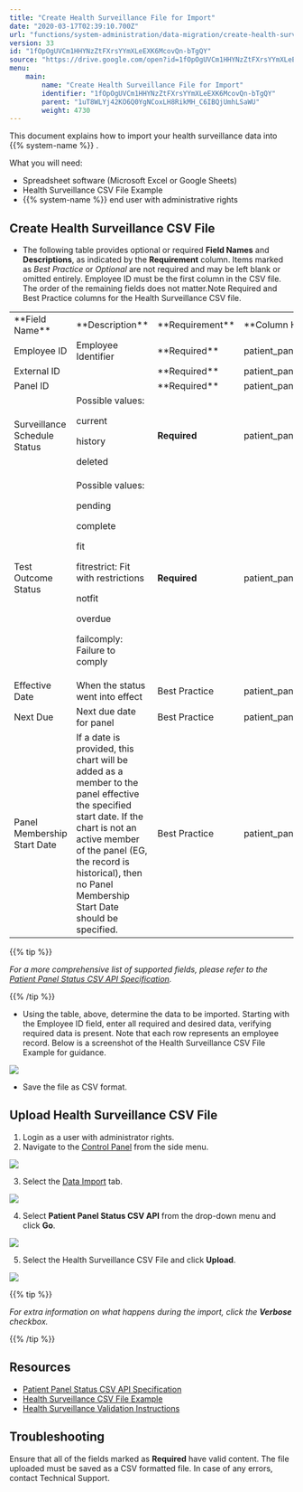 ```yaml
---
title: "Create Health Surveillance File for Import"
date: "2020-03-17T02:39:10.700Z"
url: "functions/system-administration/data-migration/create-health-surveillance-file-for-import.html"
version: 33
id: "1fOpOgUVCm1HHYNzZtFXrsYYmXLeEXK6McovQn-bTgQY"
source: "https://drive.google.com/open?id=1fOpOgUVCm1HHYNzZtFXrsYYmXLeEXK6McovQn-bTgQY"
menu:
    main:
        name: "Create Health Surveillance File for Import"
        identifier: "1fOpOgUVCm1HHYNzZtFXrsYYmXLeEXK6McovQn-bTgQY"
        parent: "1uT8WLYj42KO6Q0YgNCoxLH8RikMH_C6IBQjUmhLSaWU"
        weight: 4730
---
```

This document explains how to import your health surveillance data into {{% system-name %}} .

What you will need:

* Spreadsheet software (Microsoft Excel or Google Sheets)
* Health Surveillance CSV File Example
* {{% system-name %}} end user with administrative rights

## Create Health Surveillance CSV File

* The following table provides optional or required <strong>Field Names</strong> and <strong>Descriptions</strong>, as indicated by the <strong>Requirement</strong> column. Items marked as <em>Best Practice</em> or <em>Optional</em> are not required and may be left blank or omitted entirely. Employee ID must be the first column in the CSV file. The order of the remaining fields does not matter.Note Required and Best Practice columns for the Health Surveillance CSV file.



<table>
  <tr>
    <td>**Field Name**</td>
    <td>**Description**</td>
    <td>**Requirement**</td>
    <td>**Column Header Name**</td>
  </tr>
  <tr>
    <td>Employee ID</td>
    <td>Employee Identifier</td>
    <td>**Required**</td>
    <td>patient_panel_status.pat_id</td>
  </tr>
  <tr>
    <td>External ID</td>
    <td></td>
    <td>**Required**</td>
    <td>patient_panel_status.ext_id</td>
  </tr>
  <tr>
    <td>Panel ID</td>
    <td></td>
    <td>**Required**</td>
    <td>patient_panel_status.panel_id</td>
  </tr>
  <tr>
    <td>Surveillance Schedule Status</td>
    <td>
Possible values:

current

history

deleted
    </td>
    <td>**Required**</td>
    <td>patient_panel_status.rec_status</td>
  </tr>
  <tr>
    <td>Test Outcome Status</td>
    <td>
Possible values:

pending

complete

fit

fitrestrict: Fit with restrictions

notfit

overdue

failcomply: Failure to comply
    </td>
    <td>**Required**</td>
    <td>patient_panel_status.status</td>
  </tr>
  <tr>
    <td>Effective Date</td>
    <td>When the status went into effect</td>
    <td>Best Practice</td>
    <td>patient_panel_status.effective_dt</td>
  </tr>
  <tr>
    <td>Next Due</td>
    <td>Next due date for panel</td>
    <td>Best Practice</td>
    <td>patient_panel_status.next_due</td>
  </tr>
  <tr>
    <td>Panel Membership Start Date</td>
    <td>If a date is provided, this chart will be added as a member to the panel effective the specified start date. If the chart is not an active member of the panel (EG, the record is historical), then no Panel Membership Start Date should be specified.</td>
    <td>Best Practice</td>
    <td>patient_panel_status.pm_start_dt</td>
  </tr>
</table>

{{% tip %}}

*For a more comprehensive list of supported fields, please refer to the *[Patient Panel Status CSV API Specification](https://docs.google.com/spreadsheets/d/1kvKRTnK8BKIgF1wVeAQT_VNQ8uDR9UVEJvzDnuk2_T0/)*.*

{{% /tip %}}


* Using the table, above, determine the data to be imported. Starting with the Employee ID field, enter all required and desired data, verifying required data is present. Note that each row represents an employee record. Below is a screenshot of the Health Surveillance CSV File Example for guidance.



![](create-health-surveillance-file-for-import.images/image1.png)



* Save the file as CSV format.

## Upload Health Surveillance CSV File

1. Login as a user with administrator rights.
2. Navigate to the [Control Panel](https://system/?f=layout&module=Admin&name=Home&tabmodule=admin&t=Admin) from the side menu.



![](create-health-surveillance-file-for-import.images/image2.png)



3. Select the [Data Import](https://system/?f=admin&s=wc_data_import&tabmodule=admin&tabselect=Data+import) tab.



![](create-health-surveillance-file-for-import.images/image3.png)



4. Select <strong>Patient Panel Status CSV API</strong> from the drop-down menu and click <strong>Go</strong>.



![](create-health-surveillance-file-for-import.images/image4.png)



5. Select the Health Surveillance CSV File and click <strong>Upload</strong>.



![](create-health-surveillance-file-for-import.images/image5.png) 

{{% tip %}}

*For extra information on what happens during the import, click the ***_Verbose_*** checkbox.*

{{% /tip %}}


## Resources

* [Patient Panel Status CSV API Specification](https://docs.google.com/spreadsheets/d/1kvKRTnK8BKIgF1wVeAQT_VNQ8uDR9UVEJvzDnuk2_T0/)
* [Health Surveillance CSV File Example](https://docs.google.com/spreadsheets/d/1kvKRTnK8BKIgF1wVeAQT_VNQ8uDR9UVEJvzDnuk2_T0/export?format=csv&gid=1187733888)
* [Health Surveillance Validation Instructions](https://docs.google.com/document/d/1_v-i2Qg_HKrNN0__NryeamUQuoNLyGrOI2XQrc2EPVU/edit#heading=h.9xf10guyyvpr)

## Troubleshooting

Ensure that all of the fields marked as **Required** have valid content. The file uploaded must be saved as a CSV formatted file. In case of any errors, contact Technical Support.

